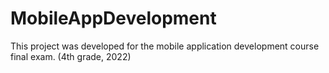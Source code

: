 # MobileAppDevelopment
This project was developed for the mobile application development course final exam. (4th grade, 2022)
